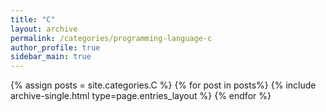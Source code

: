 ```yaml
---
title: "C"  
layout: archive   
permalink: /categories/programming-language-c   
author_profile: true   
sidebar_main: true  
---
```


{% assign posts = site.categories.C %}
{% for post in posts%} {% include archive-single.html type=page.entries_layout %} {% endfor %}